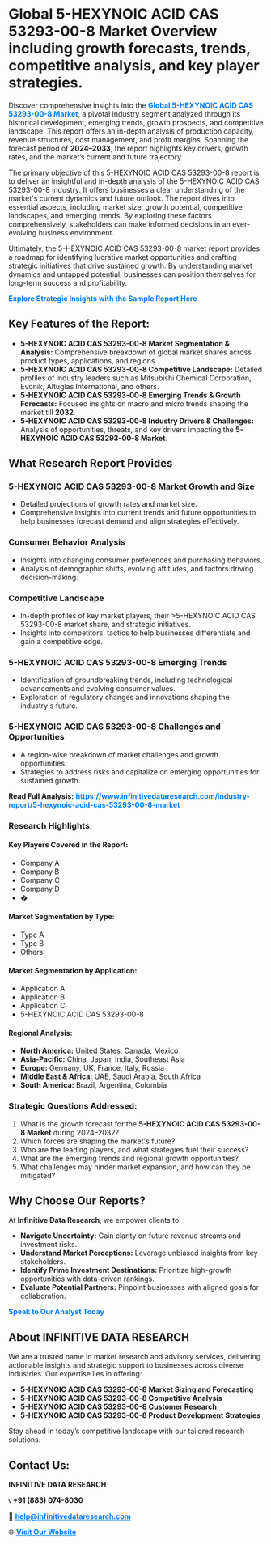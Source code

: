 <h1>Global 5-HEXYNOIC ACID CAS 53293-00-8 Market Overview including growth forecasts, trends, competitive analysis, and key player strategies.</h1>
<p>
Discover comprehensive insights into the 
<a href="https://www.infinitivedataresearch.com/industry-report/5-hexynoic-acid-cas-53293-00-8-market" rel="dofollow" style="color: #007BFF; text-decoration: none;"><strong>Global 5-HEXYNOIC ACID CAS 53293-00-8 Market</strong></a>, a pivotal industry segment analyzed through its historical development, emerging trends, growth prospects, and competitive landscape. This report offers an in-depth analysis of production capacity, revenue structures, cost management, and profit margins. Spanning the forecast period of <strong>2024–2033</strong>, the report highlights key drivers, growth rates, and the market’s current and future trajectory.
</p>
<p>
The primary objective of this 5-HEXYNOIC ACID CAS 53293-00-8 report is to deliver an insightful and in-depth analysis of the 5-HEXYNOIC ACID CAS 53293-00-8 industry. It offers businesses a clear understanding of the market's current dynamics and future outlook. The report dives into essential aspects, including market size, growth potential, competitive landscapes, and emerging trends. By exploring these factors comprehensively, stakeholders can make informed decisions in an ever-evolving business environment.
</p>
<p>
Ultimately, the 5-HEXYNOIC ACID CAS 53293-00-8 market report provides a roadmap for identifying lucrative market opportunities and crafting strategic initiatives that drive sustained growth. By understanding market dynamics and untapped potential, businesses can position themselves for long-term success and profitability.
</p>
<p>
<a href="https://www.infinitivedataresearch.com/request-sample/reportId=111771" style="color: #007BFF; text-decoration: none;"><strong>Explore Strategic Insights with the Sample Report Here</strong></a>
</p>

<h2>Key Features of the Report:</h2>
<ul>
<li><strong>5-HEXYNOIC ACID CAS 53293-00-8 Market Segmentation & Analysis:</strong> Comprehensive breakdown of global market shares across product types, applications, and regions.</li>
<li><strong>5-HEXYNOIC ACID CAS 53293-00-8 Competitive Landscape:</strong> Detailed profiles of industry leaders such as Mitsubishi Chemical Corporation, Evonik, Altuglas International, and others.</li>
<li><strong>5-HEXYNOIC ACID CAS 53293-00-8 Emerging Trends & Growth Forecasts:</strong> Focused insights on macro and micro trends shaping the market till <strong>2032</strong>.</li>
<li><strong>5-HEXYNOIC ACID CAS 53293-00-8 Industry Drivers & Challenges:</strong> Analysis of opportunities, threats, and key drivers impacting the <strong>5-HEXYNOIC ACID CAS 53293-00-8 Market</strong>.</li>
</ul>

<h2>What Research Report Provides</h2>
<h3>5-HEXYNOIC ACID CAS 53293-00-8 Market Growth and Size</h3>
<ul>
<li>Detailed projections of growth rates and market size.</li>
<li>Comprehensive insights into current trends and future opportunities to help businesses forecast demand and align strategies effectively.</li>
</ul>

<h3>Consumer Behavior Analysis</h3>
<ul>
<li>Insights into changing consumer preferences and purchasing behaviors.</li>
<li>Analysis of demographic shifts, evolving attitudes, and factors driving decision-making.</li>
</ul>

<h3>Competitive Landscape</h3>
<ul>
<li>In-depth profiles of key market players, their >5-HEXYNOIC ACID CAS 53293-00-8 market share, and strategic initiatives.</li>
<li>Insights into competitors' tactics to help businesses differentiate and gain a competitive edge.</li>
</ul>

<h3>5-HEXYNOIC ACID CAS 53293-00-8 Emerging Trends</h3>
<ul>
<li>Identification of groundbreaking trends, including technological advancements and evolving consumer values.</li>
<li>Exploration of regulatory changes and innovations shaping the industry's future.</li>
</ul>

<h3>5-HEXYNOIC ACID CAS 53293-00-8 Challenges and Opportunities</h3>
<ul>
<li>A region-wise breakdown of market challenges and growth opportunities.</li>
<li>Strategies to address risks and capitalize on emerging opportunities for sustained growth.</li>
</ul>
<p><strong>Read Full Analysis:</strong> <a href="https://www.infinitivedataresearch.com/industry-report/5-hexynoic-acid-cas-53293-00-8-market" rel="dofollow" style="color: #007BFF; text-decoration: none;"><strong>https://www.infinitivedataresearch.com/industry-report/5-hexynoic-acid-cas-53293-00-8-market</strong></a></p>
<h3>Research Highlights:</h3>
<h4>Key Players Covered in the Report:</h4>
<ul><li>Company A</li><li>Company B</li><li>Company C</li><li>Company D</li><li>�</li></ul>
<h4>Market Segmentation by Type:</h4>
<ul><li>Type A</li><li>Type B</li><li>Others</li></ul>
<h4>Market Segmentation by Application:</h4>
<ul><li>Application A</li><li>Application B</li><li>Application C</li><li>5-HEXYNOIC ACID CAS 53293-00-8</li></ul>

<h4>Regional Analysis:</h4>
<ul>
<li><strong>North America:</strong> United States, Canada, Mexico</li>
<li><strong>Asia-Pacific:</strong> China, Japan, India, Southeast Asia</li>
<li><strong>Europe:</strong> Germany, UK, France, Italy, Russia</li>
<li><strong>Middle East & Africa:</strong> UAE, Saudi Arabia, South Africa</li>
<li><strong>South America:</strong> Brazil, Argentina, Colombia</li>
</ul>

<h3>Strategic Questions Addressed:</h3>
<ol>
<li>What is the growth forecast for the <strong>5-HEXYNOIC ACID CAS 53293-00-8 Market</strong> during 2024–2032?</li>
<li>Which forces are shaping the market's future?</li>
<li>Who are the leading players, and what strategies fuel their success?</li>
<li>What are the emerging trends and regional growth opportunities?</li>
<li>What challenges may hinder market expansion, and how can they be mitigated?</li>
</ol>

<h2>Why Choose Our Reports?</h2>
<p>At <strong>Infinitive Data Research</strong>, we empower clients to:</p>
<ul>
<li><strong>Navigate Uncertainty:</strong> Gain clarity on future revenue streams and investment risks.</li>
<li><strong>Understand Market Perceptions:</strong> Leverage unbiased insights from key stakeholders.</li>
<li><strong>Identify Prime Investment Destinations:</strong> Prioritize high-growth opportunities with data-driven rankings.</li>
<li><strong>Evaluate Potential Partners:</strong> Pinpoint businesses with aligned goals for collaboration.</li>
</ul>
<p><a href="https://www.infinitivedataresearch.com/industry-report/5-hexynoic-acid-cas-53293-00-8-market" rel="dofollow" style="color: #007BFF; text-decoration: none;"><strong>Speak to Our Analyst Today</strong></a></p>

<h2>About INFINITIVE DATA RESEARCH</h2>
<p>We are a trusted name in market research and advisory services, delivering actionable insights and strategic support to businesses across diverse industries. Our expertise lies in offering:</p>
<ul>
<li><strong>5-HEXYNOIC ACID CAS 53293-00-8 Market Sizing and Forecasting</strong></li>
<li><strong>5-HEXYNOIC ACID CAS 53293-00-8 Competitive Analysis</strong></li>
<li><strong>5-HEXYNOIC ACID CAS 53293-00-8 Customer Research</strong></li>
<li><strong>5-HEXYNOIC ACID CAS 53293-00-8 Product Development Strategies</strong></li>
</ul>
<p>Stay ahead in today’s competitive landscape with our tailored research solutions.</p>

<h2>Contact Us:</h2>
<p><strong>INFINITIVE DATA RESEARCH</strong></p>
<p>📞 <strong>+91 (883) 074-8030</strong></p>
<p>📧 <strong><a href="mailto:help@infinitivedataresearch.com" style="color: #007BFF;">help@infinitivedataresearch.com</a></strong></p>
<p>🌐 <strong><a href="https://www.infinitivedataresearch.com" rel="dofollow" style="color: #007BFF;">Visit Our Website</a></strong></p>